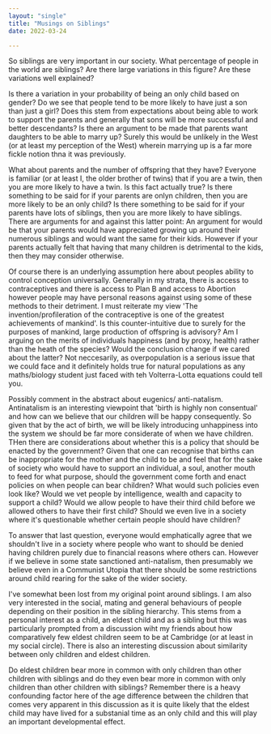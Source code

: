 ```yaml
---
layout: "single"
title: "Musings on Siblings"
date: 2022-03-24

---
```


So siblings are very important in our society. What percentage of people in the world are siblings? Are there large variations in this figure? Are these variations well explained?

Is there a variation in your probability of being an only child based on gender? Do we see that people tend to be more likely to have just a son than just a girl? Does this stem from expectations about being able to work to support the parents and generally that sons will be more successful and better descendants? Is there an argument to be made that parents want daughters to be able to marry up? Surely this would be unlikely in the West (or at least my perception of the West) wherein marrying up is a far more fickle notion thna it was previously.

What about parents and the number of offspring that they have? Everyone is familiar (or at least I, the older brother of twins) that if you are a twin, then you are more likely to have a twin. Is this fact actually true? Is there something to be said for if your parents are onlyn children, then you are more likely to be an only child? Is there something to be said for if your parents have lots of siblings, then you are more likely to have siblings. There are arguments for and against this latter point: An argument for would be that your parents would have appreciated growing up around their numerous siblings and would want the same for their kids. However if your parents actually felt that having that many children is detrimental to the kids, then they may consider otherwise.

Of course there is an underlying assumption here about peoples ability to control conception universally. Generally in my strata, there is access to contraceptives and there is access to Plan B and access to Abortion however people may have personal reasons against using some of these methods to their detriment. I must reiterate my view 'The invention/profileration of the contraceptive is one of the greatest achievements of mankind'. Is this counter-intuitive due to surely for the purposes of mankind, large production of offspring is advisory? Am I arguing on the merits of individuals happiness (and by proxy, health) rather than the heath of the species? Would the conclusion change if we cared about the latter? Not neccesarily, as overpopulation is a serious issue that we could face and it definitely holds true for natural populations as any maths/biology student just faced with teh Volterra-Lotta equations could tell you.

Possibly comment in the abstract about eugenics/ anti-natalism. Antinatalism is an interesting viewpoint that 'birth is highly non consentual' and how can we believe that our children will be happy consequently. So given that by the act of birth, we will be likely introducing unhappiness into the system we should be far more considerate of when we have children. THen there are considerations about whether this is a policy that should be enacted by the government? Given that one can recognise that births can be inappropriate for the mother and the child to be and feel that for the sake of society who would have to support an individual, a soul, another mouth to feed for what purpose, should the government come forth and enact policies on when people can bear children? What would such policies even look like? Would we vet people by intelligence, wealth and capacity to support a child? Would we allow people to have their third child before we allowed others to have their first child? Should we even live in a society where it's questionable whether certain people should have children?

To answer that last question, everyone would emphatically agree that we shouldn't live in a society where people who want to should be denied having children purely due to financial reasons where others can. However if we believe in some state sanctioned anti-natalism, then presumably we believe even in a Communist Utopia that there should be some restrictions around child rearing for the sake of the wider society.

I've somewhat been lost from my original point around siblings. I am also very interested in the social, mating and general behaviours of people depending on their position in the sibling hierarchy. This stems from a personal interest as a child, an eldest child and as a sibling but this was particularly prompted from a discussion wiht my friends about how comparatively few eldest children seem to be at Cambridge (or at least in my social circle). There is also an interesting discussion about similarity between only children and eldest children.

Do eldest children bear more in common with only children than other children with siblings and do they even bear more in common with only children than other children with siblings? Remember there is a heavy confounding factor here of the age difference between the children that comes very apparent in this discussion as it is quite likely that the eldest child may have lived for a substanial time as an only child and this will play an important developmental effect.

